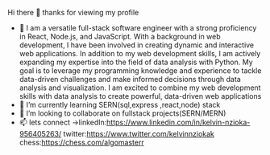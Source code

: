  Hi there 👋 thanks for viewing my profile 

- 🔭 I am a versatile full-stack software engineer with a strong proficiency in React, Node.js, and JavaScript. With a background in web development, I have been involved in creating dynamic and interactive web applications. In addition to my web development skills, I am actively expanding my expertise into the field of data analysis with Python. My goal is to leverage my programming knowledge and experience to tackle data-driven challenges and make informed decisions through data analysis and visualization. I am excited to combine my web development skills with data analysis to create powerful, data-driven web applications
- 🌱 I’m currently learning SERN(sql,express ,react,node) stack
- 👯 I’m looking to collaborate on fullstack projects(SERN/MERN)
- 📫 lets connect ->linkedIn:https://www.linkedin.com/in/kelvin-nzioka-956405263/
                      twitter:https://www.twitter.com/kelvinnziokak  
                                            chess:https://chess.com/algomasterr
                     

